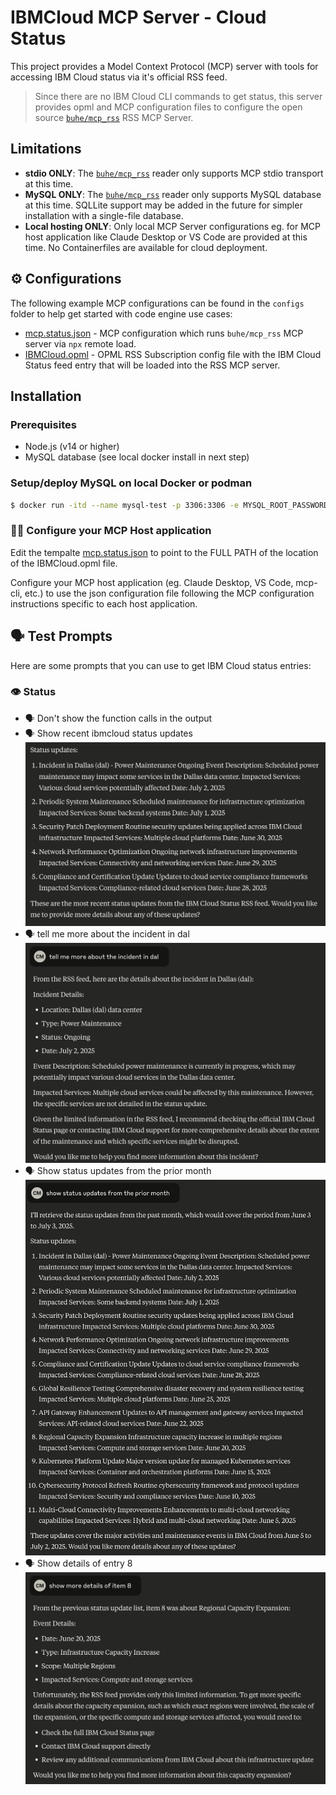 # IBMCloud MCP Server - Cloud Status

This project provides a Model Context Protocol (MCP) server with tools for accessing IBM Cloud status via it's official RSS feed.

>Since there are no IBM Cloud CLI commands to get status, this server provides opml and MCP configuration files to configure the open source [`buhe/mcp_rss`](https://github.com/buhe/mcp_rss) RSS MCP Server.  

## Limitations

- **stdio ONLY**: The [`buhe/mcp_rss`](https://github.com/buhe/mcp_rss) reader only supports MCP stdio transport at this time.
- **MySQL ONLY**: The [`buhe/mcp_rss`](https://github.com/buhe/mcp_rss) reader only supports MySQL database at this time.  SQLLite support may be added in the future for simpler installation with a single-file database.
- **Local hosting ONLY**: Only local MCP Server configurations eg. for MCP host application like Claude Desktop or VS Code are provided at this time.  No Containerfiles are available for cloud deployment.

## ⚙️ Configurations

The following example MCP configurations can be found in the `configs` folder to help get started with code engine use cases:

- [mcp.status.json](https://github.com/IBM-Cloud/ibmcloud-mcp-server/blob/main/src/status/configs/mcp.status.json) - MCP configuration which runs `buhe/mcp_rss` MCP server via `npx` remote load.
- [IBMCloud.opml](https://github.com/IBM-Cloud/ibmcloud-mcp-server/blob/main/src/status/configs/IBMCloud.opml) - OPML RSS Subscription config file with the IBM Cloud Status feed entry that will be loaded into the RSS MCP server.

## Installation

### Prerequisites

- Node.js (v14 or higher)
- MySQL database (see local docker install in next step)

### Setup/deploy MySQL on local Docker or podman

```bash
$ docker run -itd --name mysql-test -p 3306:3306 -e MYSQL_ROOT_PASSWORD=123456 mysql
```

### 🏃🏼 Configure your MCP Host application

Edit the tempalte [mcp.status.json](https://github.com/IBM-Cloud/ibmcloud-mcp-server/blob/main/src/status/configs/mcp.status.json) to point to the FULL PATH of the location of the IBMCloud.opml file.

Configure your MCP host application (eg. Claude Desktop, VS Code, mcp-cli, etc.) to use the json configuration file following the MCP configuration instructions specific to each host application.

## 🗣️ Test Prompts

Here are some prompts that you can use to get IBM Cloud status entries:

### 👁️ Status

- 🗣️ Don't show the function calls in the output
- 🗣️ Show recent ibmcloud status updates
![recent status updates](images/status1.png)
- 🗣️ tell me more about the incident in dal
![dal incident details](images/status2.png)
- 🗣️ Show status updates from the prior month
![prior month status listing](images/status3.png)
- 🗣️ Show details of entry 8
![details of entry #8](images/status4.png)

